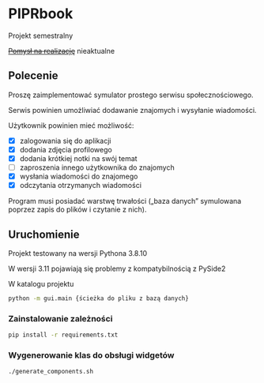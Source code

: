 # PIPRbook
Projekt semestralny

~~[Pomysł na realizację](docs/koncept/koncept.md)~~ nieaktualne

## Polecenie
Proszę zaimplementować symulator prostego serwisu społecznościowego. 

Serwis powinien umożliwiać dodawanie znajomych i wysyłanie wiadomości. 

Użytkownik powinien mieć możliwość:
* [x] zalogowania się do aplikacji
* [x] dodania zdjęcia profilowego
* [x] dodania krótkiej notki na swój temat
* [ ] zaproszenia innego użytkownika do znajomych
* [x] wysłania wiadomości do znajomego
* [x] odczytania otrzymanych wiadomości

Program musi posiadać warstwę trwałości („baza danych” symulowana poprzez zapis do plików i czytanie z nich).


## Uruchomienie
Projekt testowany na wersji Pythona 3.8.10

W wersji 3.11 pojawiają się problemy z kompatybilnością z PySide2

W katalogu projektu
```bash
python -m gui.main {ścieżka do pliku z bazą danych}
```

### Zainstalowanie zależności
```bash
pip install -r requirements.txt
```

### Wygenerowanie klas do obsługi widgetów
```bash
./generate_components.sh
```

